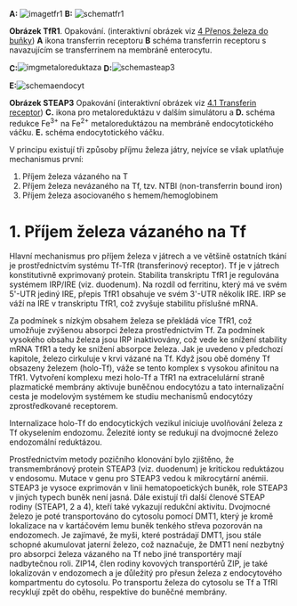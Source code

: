 <style>
img[alt^="schemaendocyt"] {max-width:270px;}
</style>

<div class="w3-row">
<div class="w3-half w3-center">

**A:** ![imagetfr1](imgtfr1.png) 
**B:** ![schematfr1](schematfr1.png)

**Obrázek TfR1**. Opakování. (interaktivní obrázek viz [4 Přenos železa do buňky](#iron4.md)) **A** ikona transferrin receptoru
**B** schéma transferrin receptoru s navazujícím se transferrinem na membráně enterocytu.

<b style="vertical-align:middle;">C:</b>![imgmetaloreduktaza](imgmetaloreduktaza.png)
<b style="vertical-align:middle;">D:</b>![schemasteap3](schemasteap3.png)

<b style="vertical-align:top;">E:</b>![schemaendocyt](schemaendocyt.png)

**Obrázek STEAP3** Opakování (interaktivní obrázek viz [4.1 Transferin receptor](#iron41.md)) **C.** ikona pro metaloreduktázu v dalším simulátoru a
**D.** schéma redukce Fe<sup>3+</sup> na Fe<sup>2+</sup> metaloreduktázou na membráně endocytotického váčku.
**E.** schéma endocytotického váčku.

</div>
<div class="w3-half w3-justify">

V principu existují tři způsoby příjmu železa játry, nejvíce se však uplatňuje mechanismus první:

 1. Příjem železa vázaného na T
 2. Příjem železa nevázaného na Tf, tzv. NTBI (non-transferrin bound iron)
 3. Příjem železa asociovaného s hemem/hemoglobinem

# 1. Příjem železa vázaného na Tf

Hlavní mechanismus pro příjem železa v játrech a ve většině ostatních tkání je prostřednictvím systému Tf-TfR (transferinový receptor). Tf je v játrech konstitutivně exprimovaný protein. Stabilita transkriptu TfR1 je regulována systémem IRP/IRE (viz. duodenum). Na rozdíl od ferritinu, který má ve svém 5'-UTR jediný IRE, přepis TfR1 obsahuje ve svém 3'-UTR několik IRE. IRP se váží na IRE v transkriptu TfR1, což zvyšuje stabilitu příslušné mRNA. 

Za podmínek s nízkým obsahem železa se překládá více TfR1, což umožňuje zvýšenou absorpci železa prostřednictvím Tf. Za podmínek vysokého obsahu železa jsou IRP inaktivovány, což vede ke snížení stability mRNA TfR1 a tedy ke snížení absorpce železa. Jak je uvedeno v předchozí kapitole, železo cirkuluje v krvi vázané na Tf. Když jsou obě domény Tf obsazeny železem (holo-Tf), váže se tento komplex s vysokou afinitou na TfR1. Vytvoření komplexu mezi holo-Tf a TfR1 na extracelulární straně plazmatické membrány aktivuje buněčnou endocytózu a tato internalizační cesta je modelovým systémem ke studiu mechanismů endocytózy zprostředkované receptorem. 

Internalizace holo-Tf do endocytických vezikul iniciuje uvolňování železa z Tf okyselením endozomu. Železité ionty se redukují na dvojmocné železo endozomální reduktázou. 

Prostřednictvím metody pozičního klonování bylo zjištěno, že transmembránový protein STEAP3 (viz. duodenum) je kritickou reduktázou v endosomu. Mutace v genu pro STEAP3 vedou k mikrocytární anémii. STEAP3 je vysoce exprimován v linii hematopoetických buněk, role STEAP3 v jiných typech buněk není jasná. Dále existují tři další členové STEAP rodiny (STEAP1, 2 a 4), kteří také vykazují redukční aktivitu. Dvojmocné železo je poté transportováno do cytosolu pomocí DMT1, který je kromě lokalizace na v kartáčovém lemu buněk tenkého střeva pozorován na endozomech. Je zajímavé, že myši, které postrádají DMT1, jsou stále schopné akumulovat jaterní železo, což naznačuje, že DMT1 není nezbytný pro absorpci železa vázaného na Tf nebo jiné transportéry mají nadbytečnou roli. ZIP14, člen rodiny kovových transportérů ZIP, je také lokalizován v endozomech a je důležitý pro přesun železa z endocytového kompartmentu do cytosolu. Po transportu železa do cytosolu se Tf a TfRl recyklují zpět do oběhu, respektive do buněčné membrány.

</div>
</div>


